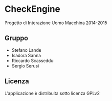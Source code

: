 CheckEngine
===============
Progetto di Interazione Uomo Macchina 2014-2015

Gruppo
----------------
* Stefano Lande
* Isadora Sanna
* Riccardo Scasseddu
* Sergio Serusi

Licenza
--------------
L'applicazione è distribuita sotto licenza GPLv2


